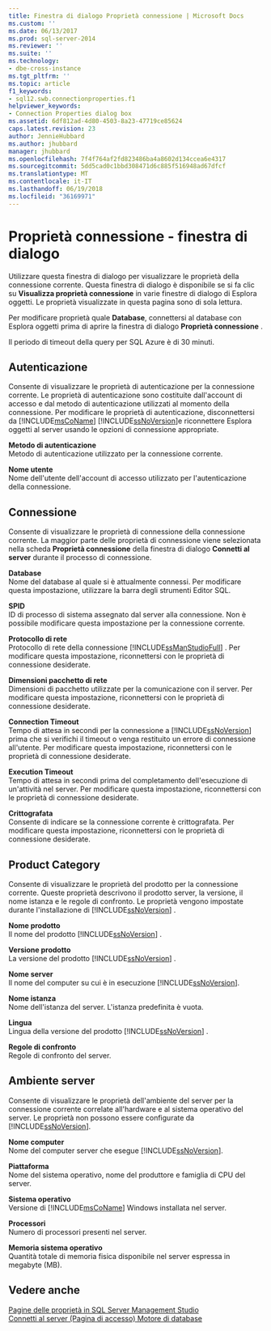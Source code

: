 ```yaml
---
title: Finestra di dialogo Proprietà connessione | Microsoft Docs
ms.custom: ''
ms.date: 06/13/2017
ms.prod: sql-server-2014
ms.reviewer: ''
ms.suite: ''
ms.technology:
- dbe-cross-instance
ms.tgt_pltfrm: ''
ms.topic: article
f1_keywords:
- sql12.swb.connectionproperties.f1
helpviewer_keywords:
- Connection Properties dialog box
ms.assetid: 6df812ad-4d80-4503-8a23-47719ce85624
caps.latest.revision: 23
author: JennieHubbard
ms.author: jhubbard
manager: jhubbard
ms.openlocfilehash: 7f4f764af2fd823486ba4a8602d134ccea6e4317
ms.sourcegitcommit: 5dd5cad0c1bbd308471d6c885f516948ad67dfcf
ms.translationtype: MT
ms.contentlocale: it-IT
ms.lasthandoff: 06/19/2018
ms.locfileid: "36169971"
---
```

# <a name="connection-properties-dialog-box"></a>Proprietà connessione - finestra di dialogo
  Utilizzare questa finestra di dialogo per visualizzare le proprietà della connessione corrente. Questa finestra di dialogo è disponibile se si fa clic su **Visualizza proprietà connessione** in varie finestre di dialogo di Esplora oggetti. Le proprietà visualizzate in questa pagina sono di sola lettura.  
  
 Per modificare proprietà quale **Database**, connettersi al database con Esplora oggetti prima di aprire la finestra di dialogo **Proprietà connessione** .  
  
 Il periodo di timeout della query per SQL Azure è di 30 minuti.  
  
## <a name="authentication"></a>Autenticazione  
 Consente di visualizzare le proprietà di autenticazione per la connessione corrente. Le proprietà di autenticazione sono costituite dall'account di accesso e dal metodo di autenticazione utilizzati al momento della connessione. Per modificare le proprietà di autenticazione, disconnettersi da [!INCLUDE[msCoName](../includes/msconame-md.md)] [!INCLUDE[ssNoVersion](../includes/ssnoversion-md.md)]e riconnettere Esplora oggetti al server usando le opzioni di connessione appropriate.  
  
 **Metodo di autenticazione**  
 Metodo di autenticazione utilizzato per la connessione corrente.  
  
 **Nome utente**  
 Nome dell'utente dell'account di accesso utilizzato per l'autenticazione della connessione.  
  
## <a name="connection-category"></a>Connessione  
 Consente di visualizzare le proprietà di connessione della connessione corrente. La maggior parte delle proprietà di connessione viene selezionata nella scheda **Proprietà connessione** della finestra di dialogo **Connetti al server** durante il processo di connessione.  
  
 **Database**  
 Nome del database al quale si è attualmente connessi. Per modificare questa impostazione, utilizzare la barra degli strumenti Editor SQL.  
  
 **SPID**  
 ID di processo di sistema assegnato dal server alla connessione. Non è possibile modificare questa impostazione per la connessione corrente.  
  
 **Protocollo di rete**  
 Protocollo di rete della connessione [!INCLUDE[ssManStudioFull](../includes/ssmanstudiofull-md.md)] . Per modificare questa impostazione, riconnettersi con le proprietà di connessione desiderate.  
  
 **Dimensioni pacchetto di rete**  
 Dimensioni di pacchetto utilizzate per la comunicazione con il server. Per modificare questa impostazione, riconnettersi con le proprietà di connessione desiderate.  
  
 **Connection Timeout**  
 Tempo di attesa in secondi per la connessione a [!INCLUDE[ssNoVersion](../includes/ssnoversion-md.md)] prima che si verifichi il timeout o venga restituito un errore di connessione all'utente. Per modificare questa impostazione, riconnettersi con le proprietà di connessione desiderate.  
  
 **Execution Timeout**  
 Tempo di attesa in secondi prima del completamento dell'esecuzione di un'attività nel server. Per modificare questa impostazione, riconnettersi con le proprietà di connessione desiderate.  
  
 **Crittografata**  
 Consente di indicare se la connessione corrente è crittografata. Per modificare questa impostazione, riconnettersi con le proprietà di connessione desiderate.  
  
## <a name="product-category"></a>Product Category  
 Consente di visualizzare le proprietà del prodotto per la connessione corrente. Queste proprietà descrivono il prodotto server, la versione, il nome istanza e le regole di confronto. Le proprietà vengono impostate durante l'installazione di [!INCLUDE[ssNoVersion](../includes/ssnoversion-md.md)] .  
  
 **Nome prodotto**  
 Il nome del prodotto [!INCLUDE[ssNoVersion](../includes/ssnoversion-md.md)] .  
  
 **Versione prodotto**  
 La versione del prodotto [!INCLUDE[ssNoVersion](../includes/ssnoversion-md.md)] .  
  
 **Nome server**  
 Il nome del computer su cui è in esecuzione [!INCLUDE[ssNoVersion](../includes/ssnoversion-md.md)].  
  
 **Nome istanza**  
 Nome dell'istanza del server. L'istanza predefinita è vuota.  
  
 **Lingua**  
 Lingua della versione del prodotto [!INCLUDE[ssNoVersion](../includes/ssnoversion-md.md)] .  
  
 **Regole di confronto**  
 Regole di confronto del server.  
  
## <a name="server-environment-category"></a>Ambiente server  
 Consente di visualizzare le proprietà dell'ambiente del server per la connessione corrente correlate all'hardware e al sistema operativo del server. Le proprietà non possono essere configurate da [!INCLUDE[ssNoVersion](../includes/ssnoversion-md.md)].  
  
 **Nome computer**  
 Nome del computer server che esegue [!INCLUDE[ssNoVersion](../includes/ssnoversion-md.md)].  
  
 **Piattaforma**  
 Nome del sistema operativo, nome del produttore e famiglia di CPU del server.  
  
 **Sistema operativo**  
 Versione di [!INCLUDE[msCoName](../includes/msconame-md.md)] Windows installata nel server.  
  
 **Processori**  
 Numero di processori presenti nel server.  
  
 **Memoria sistema operativo**  
 Quantità totale di memoria fisica disponibile nel server espressa in megabyte (MB).  
  
## <a name="see-also"></a>Vedere anche  
 [Pagine delle proprietà in SQL Server Management Studio](../ssms/property-pages-in-sql-server-management-studio.md)   
 [Connetti al server &#40;Pagina di accesso&#41; Motore di database](../ssms/f1-help/connect-to-server-login-page-database-engine.md)  
  
  